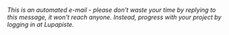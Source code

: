 _This is an automated e-mail - please don't waste your time by replying to this message, it won't reach anyone. Instead, progress with your project by logging in at Lupapiste._
